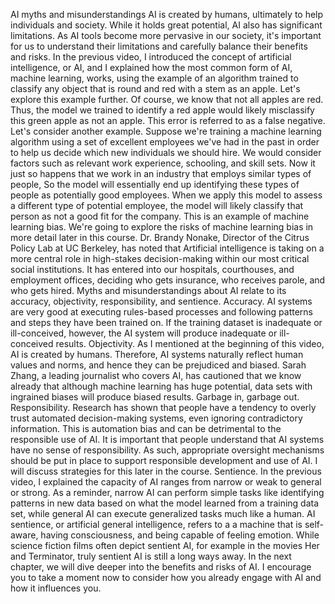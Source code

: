 AI myths and misunderstandings
AI is created by humans, ultimately to help individuals and society. While it holds great potential, AI also has significant limitations. As AI tools become more pervasive in our society, it's important for us to understand their limitations and carefully balance their benefits and risks. In the previous video, I introduced the concept of artificial intelligence, or AI, and I explained how the most common form of AI, machine learning, works, using the example of an algorithm trained to classify any object that is round and red with a stem as an apple. Let's explore this example further. Of course, we know that not all apples are red. Thus, the model we trained to identify a red apple would likely misclassify this green apple as not an apple. This error is referred to as a false negative. Let's consider another example. Suppose we're training a machine learning algorithm using a set of excellent employees we've had in the past in order to help us decide which new individuals we should hire. We would consider factors such as relevant work experience, schooling, and skill sets. Now it just so happens that we work in an industry that employs similar types of people, So the model will essentially end up identifying these types of people as potentially good employees. When we apply this model to assess a different type of potential employee, the model will likely classify that person as not a good fit for the company. This is an example of machine learning bias. We're going to explore the risks of machine learning bias in more detail later in this course. Dr. Brandy Nonake, Director of the Citrus Policy Lab at UC Berkeley, has noted that Artificial intelligence is taking on a more central role in high-stakes decision-making within our most critical social institutions. It has entered into our hospitals, courthouses, and employment offices, deciding who gets insurance, who receives parole, and who gets hired. Myths and misunderstandings about AI relate to its accuracy, objectivity, responsibility, and sentience. Accuracy. AI systems are very good at executing rules-based processes and following patterns and steps they have been trained on. If the training dataset is inadequate or ill-conceived, however, the AI system will produce inadequate or ill-conceived results. Objectivity. As I mentioned at the beginning of this video, AI is created by humans. Therefore, AI systems naturally reflect human values and norms, and hence they can be prejudiced and biased. Sarah Zhang, a leading journalist who covers AI, has cautioned that we know already that although machine learning has huge potential, data sets with ingrained biases will produce biased results. Garbage in, garbage out. Responsibility. Research has shown that people have a tendency to overly trust automated decision-making systems, even ignoring contradictory information. This is automation bias and can be detrimental to the responsible use of AI. It is important that people understand that AI systems have no sense of responsibility. As such, appropriate oversight mechanisms should be put in place to support responsible development and use of AI. I will discuss strategies for this later in the course. Sentience. In the previous video, I explained the capacity of AI ranges from narrow or weak to general or strong. As a reminder, narrow AI can perform simple tasks like identifying patterns in new data based on what the model learned from a training data set, while general AI can execute generalized tasks much like a human. AI sentience, or artificial general intelligence, refers to a a machine that is self-aware, having consciousness, and being capable of feeling emotion. While science fiction films often depict sentient AI, for example in the movies Her and Terminator, truly sentient AI is still a long ways away. In the next chapter, we will dive deeper into the benefits and risks of AI. I encourage you to take a moment now to consider how you already engage with AI and how it influences you.